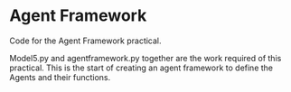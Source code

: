 # Agent Framework
Code for the Agent Framework practical.

Model5.py and agentframework.py together are the work required of this practical. This is the start of creating an agent framework to define the Agents and their functions.
